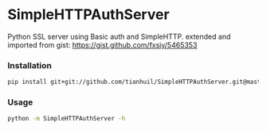 # SimpleHTTPAuthServer
Python SSL server using Basic auth and SimpleHTTP. extended and imported from gist: https://gist.github.com/fxsjy/5465353

### Installation
```bash
pip install git+git://github.com/tianhuil/SimpleHTTPAuthServer.git@master
```

### Usage
```bash
python -m SimpleHTTPAuthServer -h
```
